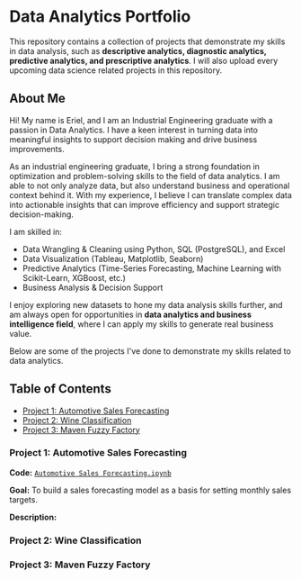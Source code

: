 # Data Analytics Portfolio
This repository contains a collection of projects that demonstrate my skills in data analysis, such as **descriptive analytics, diagnostic analytics, predictive analytics, and prescriptive analytics**. I will also upload every upcoming data science related projects in this repository.

## About Me
Hi! My name is Eriel, and I am an Industrial Engineering graduate with a passion in Data Analytics. I have a keen interest in turning data into meaningful insights to support decision making and drive business improvements.

As an industrial engineering graduate, I bring a strong foundation in optimization and problem-solving skills to the field of data analytics. I am able to not only analyze data, but also understand business and operational context behind it. With my experience, I believe I can translate complex data into actionable insights that can improve efficiency and support strategic decision-making.

I am skilled in:
- Data Wrangling & Cleaning using Python, SQL (PostgreSQL), and Excel
- Data Visualization (Tableau, Matplotlib, Seaborn)
- Predictive Analytics (Time-Series Forecasting, Machine Learning with Scikit-Learn, XGBoost, etc.)
- Business Analysis & Decision Support

I enjoy exploring new datasets to hone my data analysis skills further, and am always open for opportunities in **data analytics and business intelligence field**, where I can apply my skills to generate real business value. 

Below are some of the projects I've done to demonstrate my skills related to data analytics.

## Table of Contents
- [Project 1: Automotive Sales Forecasting](#project-1-automotive-sales-forecasting)
- [Project 2: Wine Classification](#project-2-wine-classification)
- [Project 3: Maven Fuzzy Factory](#project-3-maven-fuzzy-factory)

### Project 1: Automotive Sales Forecasting
**Code:** [`Automotive Sales Forecasting.ipynb`](./Automotive%20Sales%20Forecasting.ipynb)

**Goal:** To build a sales forecasting model as a basis for setting monthly sales targets.

**Description:**

### Project 2: Wine Classification


### Project 3: Maven Fuzzy Factory


